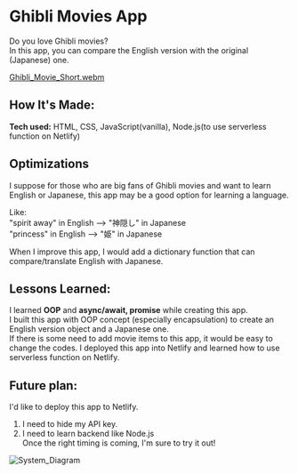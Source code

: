 # Ghibli Movies App

Do you love Ghibli movies?  
In this app, you can compare the English version with the original (Japanese) one.

[Ghibli_Movie_Short.webm](https://user-images.githubusercontent.com/95740190/202062532-6c75efde-77f1-4852-9ce0-969f099329d7.webm)


## How It's Made:

**Tech used:** HTML, CSS, JavaScript(vanilla), Node.js(to use serverless function on Netlify)

## Optimizations

I suppose for those who are big fans of Ghibli movies and want to learn English or Japanese, this app may be a good option for learning a language.
  
Like:  
"spirit away" in English --> "神隠し" in Japanese  
"princess" in English --> "姫" in Japanese  

When I improve this app, I would add a dictionary function that can compare/translate English with Japanese.
  
## Lessons Learned:

I learned **OOP** and **async/await, promise** while creating this app.  
I built this app with OOP concept (especially encapsulation) to create an English version object and a Japanese one.  
If there is some need to add movie items to this app, it would be easy to change the codes.
I deployed this app into Netlify and learned how to use serverless function on Netlify.

## Future plan:

I'd like to deploy this app to Netlify.
1. I need to hide my API key.
2. I need to learn backend like Node.js  
Once the right timing is coming, I'm sure to try it out!
  
![System_Diagram](https://user-images.githubusercontent.com/95740190/202063410-07ce9ca2-eec8-4625-acf3-7fb7d82548f4.png)
